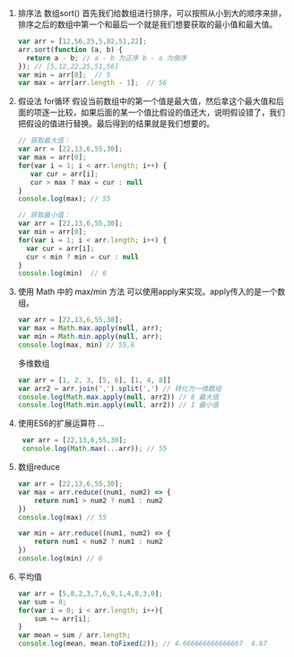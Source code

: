 
1. 排序法 数组sort()
    首先我们给数组进行排序，可以按照从小到大的顺序来排，排序之后的数组中第一个和最后一个就是我们想要获取的最小值和最大值。
    ```js
    var arr = [12,56,25,5,82,51,22];
    arr.sort(function (a, b) {
      return a - b; // a - b 为正序 b - a 为倒序
    }); // [5,12,22,25,51,56]
    var min = arr[0];  // 5
    var max = arr[arr.length - 1];  // 56
    ```

2. 假设法 for循环
    假设当前数组中的第一个值是最大值，然后拿这个最大值和后面的项逐一比较，如果后面的某一个值比假设的值还大，说明假设错了，我们把假设的值进行替换。最后得到的结果就是我们想要的。
    ```js
    // 获取最大值：
    var arr = [22,13,6,55,30];
    var max = arr[0];
    for(var i = 1; i < arr.length; i++) {
       var cur = arr[i];
       cur > max ? max = cur : null
    }
    console.log(max); // 55
    
    // 获取最小值：
    var arr = [22,13,6,55,30];
    var min = arr[0];
    for(var i = 1; i < arr.length; i++) {
      var cur = arr[i];
      cur < min ? min = cur : null
    }
    console.log(min)  // 6
    ```

3. 使用 Math 中的 max/min 方法
    可以使用apply来实现。apply传入的是一个数组。
    ```js
    var arr = [22,13,6,55,30];
    var max = Math.max.apply(null, arr);
    var min = Math.min.apply(null, arr);
    console.log(max, min) // 55,6
    ```
   多维数组
    ```js
    var arr = [1, 2, 3, [5, 6], [1, 4, 8]]
    var arr2 = arr.join(',').split(',') // 转化为一维数组
    console.log(Math.max.apply(null, arr2)) // 8 最大值
    console.log(Math.min.apply(null, arr2)) // 1 最小值
    ```

4. 使用ES6的扩展运算符 ...
    ```js
     var arr = [22,13,6,55,30];
     console.log(Math.max(...arr)); // 55
    ```
5. 数组reduce
    ```js
    var arr = [22,13,6,55,30];
    var max = arr.reduce((num1, num2) => {
        return num1 > num2 ? num1 : num2
    })
    console.log(max) // 55
    
    var min = arr.reduce((num1, num2) => {
        return num1 < num2 ? num1 : num2
    })
    console.log(min) // 6
    ```

7. 平均值
    ```js
    var arr = [5,8,2,3,7,6,9,1,4,8,3,0];
    var sum = 0;
    for(var i = 0; i < arr.length; i++){
        sum += arr[i];
    }
    var mean = sum / arr.length;
    console.log(mean, mean.toFixed(2)); // 4.666666666666667  4.67
    ```
